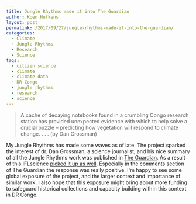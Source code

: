 ```yaml
---
title: Jungle Rhythms made it into The Guardian
author: Koen Hufkens
layout: post
permalink: /2017/09/27/jungle-rhythms-made-it-into-the-guardian/
categories:
  - Climate
  - Jungle Rhythms
  - Research
  - Science
tags:
  - citizen science
  - climate
  - climate data
  - DR Congo
  - jungle rhythms
  - research
  - science
---
```

<blockquote>A cache of decaying notebooks found in a crumbling Congo research station has provided unexpected evidence with which to help solve a crucial puzzle – predicting how vegetation will respond to climate change. . . . (by Dan Grossman)</blockquote>
My Jungle Rhythms has made some waves as of late. The project sparked the interest of dr. Dan Grossman, a science journalist, and his nice summary of all the Jungle Rhythms work was published in <a href="https://www.theguardian.com/environment/2017/sep/22/long-lost-congo-notebooks-shed-light-how-trees-react-to-climate-change">The Guardian</a>. As a result of this IFLscience <a href="http://www.iflscience.com/environment/newly-discovered-1930s-congo-notebooks-could-help-us-understand-how-trees-respond-to-climate-change/">picked it up as well</a>. Especially in the comments section of The Guardian the response was really positive. I'm happy to see some global exposure of the project, and the larger context and importance of similar work. I also hope that this exposure might bring about more funding to safeguard historical collections and capacity building within this context in DR Congo.